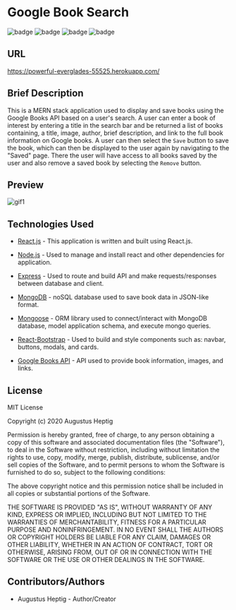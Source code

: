 # Google Book Search

![badge](https://img.shields.io/badge/React-.js-61dbfb?style=flat-square&logo=react) ![badge](https://img.shields.io/badge/Node-.js-339933?style=flat-square&logo=node.js) ![badge](https://img.shields.io/badge/Mongo-DB-47A248?style=flat-square&logo=mongodb) ![badge](https://img.shields.io/badge/Boot-strap-563d7c?style=flat-square&logo=bootstrap)

## URL

https://powerful-everglades-55525.herokuapp.com/

## Brief Description

This is a MERN stack application used to display and save books using the Google Books API based on a user's search. A user can enter a book of interest by entering a title in the search bar and be returned a list of books containing, a title, image, author, brief description, and link to the full book information on Google books. A user can then select the `Save` button to save the book, which can then be displayed to the user again by navigating to the "Saved" page. There the user will have access to all books saved by the user and also remove a saved book by selecting the `Remove` button.

## Preview

![gif1](https://media.giphy.com/media/AhJc8bmLaFB0c6p5Oz/giphy.gif)

## Technologies Used

- [React.js](https://reactjs.org/) - This application is written and built using React.js.

- [Node.js](https://nodejs.org/en/about/) - Used to manage and install react and other dependencies for application.

- [Express](https://www.npmjs.com/package/express) - Used to route and build API and make requests/responses between database and client.

- [MongoDB](https://www.mongodb.com/) - noSQL database used to save book data in JSON-like format.

- [Mongoose](https://mongoosejs.com/) - ORM library used to connect/interact with MongoDB database, model application schema, and execute mongo queries.

- [React-Bootstrap](https://getbootstrap.com/) - Used to build and style components such as: navbar, buttons, modals, and cards.

- [Google Books API](https://developers.google.com/books/) - API used to provide book information, images, and links.

## License

MIT License

Copyright (c) 2020 Augustus Heptig

Permission is hereby granted, free of charge, to any person obtaining a copy
of this software and associated documentation files (the "Software"), to deal
in the Software without restriction, including without limitation the rights
to use, copy, modify, merge, publish, distribute, sublicense, and/or sell
copies of the Software, and to permit persons to whom the Software is
furnished to do so, subject to the following conditions:

The above copyright notice and this permission notice shall be included in all
copies or substantial portions of the Software.

THE SOFTWARE IS PROVIDED "AS IS", WITHOUT WARRANTY OF ANY KIND, EXPRESS OR
IMPLIED, INCLUDING BUT NOT LIMITED TO THE WARRANTIES OF MERCHANTABILITY,
FITNESS FOR A PARTICULAR PURPOSE AND NONINFRINGEMENT. IN NO EVENT SHALL THE
AUTHORS OR COPYRIGHT HOLDERS BE LIABLE FOR ANY CLAIM, DAMAGES OR OTHER
LIABILITY, WHETHER IN AN ACTION OF CONTRACT, TORT OR OTHERWISE, ARISING FROM,
OUT OF OR IN CONNECTION WITH THE SOFTWARE OR THE USE OR OTHER DEALINGS IN THE
SOFTWARE.

## Contributors/Authors

- Augustus Heptig - Author/Creator
